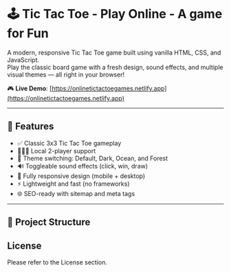 # 🕹️ Tic Tac Toe - Play Online - A game for Fun

A modern, responsive Tic Tac Toe game built using vanilla HTML, CSS, and JavaScript.  
Play the classic board game with a fresh design, sound effects, and multiple visual themes — all right in your browser!

🎮 **Live Demo**: [https://onlinetictactoegames.netlify.app](https://onlinetictactoegames.netlify.app)

---

## 📌 Features

- ✅ Classic 3x3 Tic Tac Toe gameplay
- 🧑‍🤝‍🧑 Local 2-player support
- 🎨 Theme switching: Default, Dark, Ocean, and Forest
- 🔊 Toggleable sound effects (click, win, draw)
- 📱 Fully responsive design (mobile + desktop)
- ⚡ Lightweight and fast (no frameworks)
- 🌐 SEO-ready with sitemap and meta tags

---

## 📂 Project Structure



## License
Please refer to the License section.
